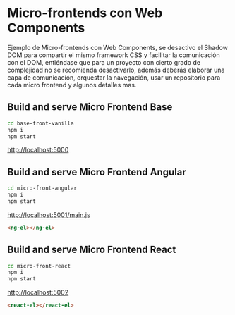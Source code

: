 # Micro-frontends con Web Components

Ejemplo de Micro-frontends con Web Components, se desactivo el Shadow DOM para compartir el mismo framework CSS y facilitar la comunicación con el DOM, entiéndase que para un proyecto con cierto grado de complejidad no se recomienda desactivarlo, además deberás elaborar una capa de comunicación, orquestar la navegación, usar un repositorio para cada micro frontend y algunos detalles mas.


## Build and serve Micro Frontend Base

```sh
cd base-front-vanilla
npm i
npm start
```
[http://localhost:5000](http://localhost:5000)

## Build and serve Micro Frontend Angular

```sh
cd micro-front-angular
npm i
npm start
```
[http://localhost:5001/main.js](http://localhost:5001/main.js)

```html
<ng-el></ng-el>
```

## Build and serve Micro Frontend React

```sh
cd micro-front-react
npm i
npm start
```
[http://localhost:5002](http://localhost:5002)


```html
<react-el></react-el>
```
